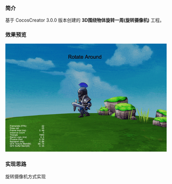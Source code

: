 ### 简介
基于 CocosCreator 3.0.0 版本创建的 **3D围绕物体旋转一周(旋转摄像机)** 工程。

### 效果预览
![image](../../gif/202201/2022012081.gif)

### 实现思路
旋转摄像机方式实现